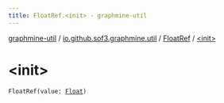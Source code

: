```yaml
---
title: FloatRef.<init> - graphmine-util
---
```


[graphmine-util](../../index.html) / [io.github.sof3.graphmine.util](../index.html) / [FloatRef](index.html) / [&lt;init&gt;](./-init-.html)

# &lt;init&gt;

`FloatRef(value: `[`Float`](https://kotlinlang.org/api/latest/jvm/stdlib/kotlin/-float/index.html)`)`
